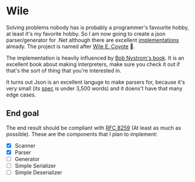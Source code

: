 # Wile
Solving problems nobody has is probably a programmer's favourite hobby, at least it's my favorite hobby. So I am now going to create a json parser/generator for .Net although there are excellent [implementations](https://github.com/JamesNK/Newtonsoft.Json) already. The project is named after [Wile E. Coyote](https://en.wikipedia.org/wiki/Wile_E._Coyote_and_the_Road_Runner) :wolf:.


The implementation is heavily influenced by [Bob Nystrom's book](http://www.craftinginterpreters.com). It is an excellent book about making interpreters, make sure you check it out if that's the sort of thing that you're interested in.

It turns out Json is an excellent languge to make parsers for, because it's very small (its [spec]((https://tools.ietf.org/html/rfc8259)) is under 3,500 words) and it doens't have that many edge cases.

## End goal
The end result should be compliant with [RFC 8259](https://tools.ietf.org/html/rfc8259) (At least as much as possible). These are the components that I plan to implement: 

 - [X] Scanner
 - [X] Parser
 - [ ] Generator
 - [ ] Simple Serializer
 - [ ] Simple Deserializer
